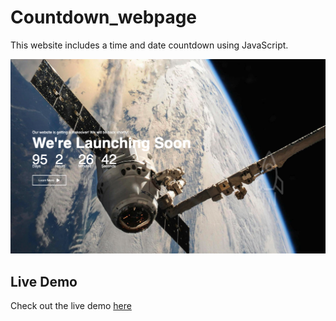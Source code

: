 # Countdown_webpage

This website includes a time and date countdown using JavaScript. 

![Countdown Screenshot](images/Screenshot.png)

## Live Demo

Check out the live demo [here](https://algomystique.github.io/Countdown_webpage)
